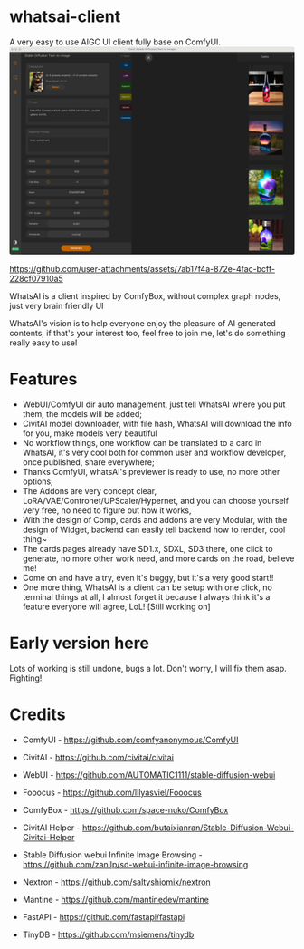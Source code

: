 # whatsai-client
A very easy to use AIGC UI client fully base on ComfyUI.
<img src="https://github.com/benchiong/whatsai-client/blob/main/images/whasai-cover.jpg">

https://github.com/user-attachments/assets/7ab17f4a-872e-4fac-bcff-228cf07910a5

WhatsAI is a client inspired by ComfyBox, without complex graph nodes, just very brain friendly UI

WhatsAI's vision is to help everyone enjoy the pleasure of AI generated contents, if that's your interest too, feel free
to join me, let's do something really easy to use!

# Features
* WebUI/ComfyUI dir auto management, just tell WhatsAI where you put them, the models will be added;
* CivitAI model downloader, with file hash, WhatsAI will download the info for you, make models very beautiful 
* No workflow things, one workflow can be translated to a card in  WhatsAI, it's very cool both for common user
  and workflow developer, once published, share everywhere;
* Thanks ComfyUI, whatsAI's previewer is ready to use, no more other options;
* The Addons are very concept clear, LoRA/VAE/Contronet/UPScaler/Hypernet, and you can choose yourself very free,
  no need to figure out how it works,
* With the design of Comp, cards and addons are very Modular, with the design of Widget, backend can easily tell 
  backend how to render, cool thing~
* The cards pages already have SD1.x, SDXL, SD3 there, one click to generate, no more other work need, and more
  cards on the road, believe me!
* Come on and have a try, even it's buggy, but it's a very good start!!
* One more thing, WhatsAI is a client can be setup with one click, no terminal things at all, I almost forget it 
  because I always think it's a feature everyone will agree, LoL! [Still working on]

# Early version here
Lots of working is still undone, bugs a lot. Don't worry, I will fix them asap. Fighting!



# Credits
- ComfyUI - https://github.com/comfyanonymous/ComfyUI
- CivitAI - https://github.com/civitai/civitai
- WebUI   - https://github.com/AUTOMATIC1111/stable-diffusion-webui
- Fooocus - https://github.com/lllyasviel/Fooocus
- ComfyBox - https://github.com/space-nuko/ComfyBox
- CivitAI Helper - https://github.com/butaixianran/Stable-Diffusion-Webui-Civitai-Helper
- Stable Diffusion webui Infinite Image Browsing - https://github.com/zanllp/sd-webui-infinite-image-browsing

- Nextron - https://github.com/saltyshiomix/nextron
- Mantine - https://github.com/mantinedev/mantine
- FastAPI - https://github.com/fastapi/fastapi
- TinyDB  - https://github.com/msiemens/tinydb


